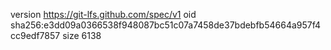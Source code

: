 version https://git-lfs.github.com/spec/v1
oid sha256:e3dd09a0366538f948087bc51c07a7458de37bdebfb54664a957f4cc9edf7857
size 6138
